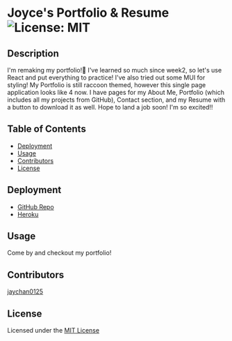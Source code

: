
# Joyce's Portfolio & Resume ![License: MIT](https://img.shields.io/badge/License-MIT-yellow.svg)

## Description 
I'm remaking my portfolio!🦝 I've learned so much since week2, so let's use React and put everything to practice! I've also tried out some MUI for styling! My Portfolio is still raccoon themed, however this single page application looks like 4 now. I have pages for my About Me, Portfolio (which includes all my projects from GitHub), Contact section, and my Resume with a button to download it as well. Hope to land a job soon! I'm so excited!!

## Table of Contents 
- [Deployment](#deployment)
- [Usage](#usage)
- [Contributors](#contributors)
- [License](#license)

## Deployment
- [GitHub Repo](https://github.com/jaychan0125/Joyces-React-Portfolio)  
- [Heroku](https://joycechanportfolio-534735ab9eb5.herokuapp.com/) 

## Usage
Come by and checkout my portfolio!

## Contributors
[jaychan0125](https://github.com/jaychan0125)

## License
Licensed under the [MIT License](https://opensource.org/licenses/MIT)

